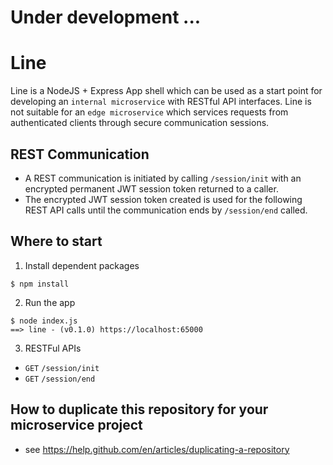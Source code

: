 # Under development ...


# Line

Line is a NodeJS + Express App shell which can be used as a start point for developing an `internal microservice` with RESTful API interfaces. Line is not suitable for an `edge microservice` which services requests from authenticated clients through secure communication sessions.   


## REST Communication

- A REST communication is initiated by calling `/session/init` with an encrypted permanent JWT session token returned to a caller.
- The encrypted JWT session token created is used for the following REST API calls until the communication ends by `/session/end` called.



## Where to start


1. Install dependent packages
```
$ npm install
```

2. Run the app
```
$ node index.js
==> line - (v0.1.0) https://localhost:65000
```

3. RESTFul APIs
- `GET` `/session/init`
- `GET` `/session/end`



## How to duplicate this repository for your microservice project
- see https://help.github.com/en/articles/duplicating-a-repository

